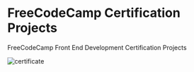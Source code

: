 # FreeCodeCamp Certification Projects
FreeCodeCamp Front End Development Certification Projects

![certificate](https://cloud.githubusercontent.com/assets/19377960/18897587/8b478f96-84f9-11e6-82dc-ebb0d9ea96b2.jpg)
